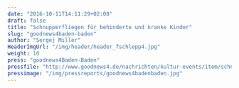 ```yaml
---
date: "2016-10-11T14:11:29+02:00"
draft: false
title: "Schnupperfliegen für behinderte und kranke Kinder"
slug: "goodnews4baden-baden"
author: "Sergej Miller"
HeaderImgUrl: "/img/header/header_fschlepp4.jpg"
weight: 10
press: "goodnews4Baden-Baden"
pressfile: "http://www.goodnews4.de/nachrichten/kultur-events/item/schnupperfliegen-fuer-behinderte-und-kranke-kinder"
pressimage: "/img/pressreports/goodnews4badenbaden.jpg"
---
```

